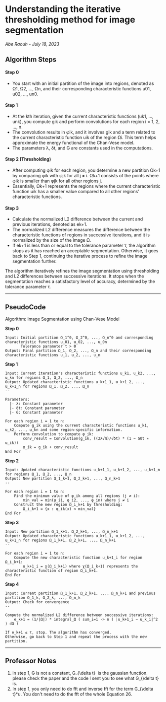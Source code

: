 # Understanding the iterative thresholding method for image segmentation
*Abe Raouh - July 18, 2023*


## Algorithm Steps
#### Step 0
- You start with an initial partition of the image into regions, denoted as Ω1, Ω2, ..., Ωn, and their corresponding characteristic functions u01, u02, ..., un0.

#### Step 1
- At the kth iteration, given the current characteristic functions (uk1, ..., unk), you compute gik and perform convolutions for each region i = 1, 2, ..., n.
- The convolution results in φik, and it involves gik and a term related to the current characteristic function uik of the region Ωi. This term helps approximate the energy functional of the Chan-Vese model.
- The parameters λ, δt, and G are constants used in the computations.

#### Step 2 (Thresholding)
- After computing φik for each region, you determine a new partition Ωk+1 by comparing φik with φjk for all j ≠ i. Ωk+1 consists of the points where φik is smaller than φjk for all other regions j.
- Essentially, Ωk+1 represents the regions where the current characteristic function uik has a smaller value compared to all other regions' characteristic functions.

#### Step 3
- Calculate the normalized L2 difference between the current and previous iterations, denoted as ek+1.
- The normalized L2 difference measures the difference between the characteristic functions of regions in successive iterations, and it is normalized by the size of the image Ω.
- If ek+1 is less than or equal to the tolerance parameter τ, the algorithm stops as it has reached an acceptable segmentation. Otherwise, it goes back to Step 1, continuing the iterative process to refine the image segmentation further.

The algorithm iteratively refines the image segmentation using thresholding and L2 differences between successive iterations. It stops when the segmentation reaches a satisfactory level of accuracy, determined by the tolerance parameter τ.

---
## PseudoCode

Algorithm: Image Segmentation using Chan-Vese Model

**Step 0**

```
Input: Initial partition Ω_1^0, Ω_2^0, ..., Ω_n^0 and corresponding characteristic functions u_01, u_02, ..., u_0n
       Tolerance parameter τ > 0
Output: Final partition Ω_1, Ω_2, ..., Ω_n and their corresponding characteristic functions u_1, u_2, ..., u_n
```

**Step 1**

```
Input: Current iteration's characteristic functions u_k1, u_k2, ..., u_kn for regions Ω_1, Ω_2, ..., Ω_n
Output: Updated characteristic functions u_k+1_1, u_k+1_2, ..., u_k+1_n for regions Ω_1, Ω_2, ..., Ω_n
--

Parameters:
  |- λ: Constant parameter
  |- δt: Constant parameter
  |- G: Constant parameter

For each region i = 1 to n:
	Compute g_ik using the current characteristic functions u_k1, u_k2, ..., u_kn and some region-specific information.
	Perform convolution to compute φ_ik:
		conv_result = Convolution(g_ik, ((2λ√π)/√δt) * (1 − Gδt ∗ u_ik))
		φ_ik = g_ik + conv_result
End For
```

**Step 2**

```
Input: Updated characteristic functions u_k+1_1, u_k+1_2, ..., u_k+1_n for regions Ω_1, Ω_2, ..., Ω_n
Output: New partition Ω_1_k+1, Ω_2_k+1, ..., Ω_n_k+1
--

For each region i = 1 to n:
	Find the minimum value of φ_ik among all regions (j ≠ i):
		min_val = min(φ_i1, φ_i2, ..., φ_in) where j ≠ i
	Construct the new region Ω_i_k+1 by thresholding:
		Ω_i_k+1 = {x : φ_ik(x) < min_val}
End For
```

**Step 3**

```
Input: New partition Ω_1_k+1, Ω_2_k+1, ..., Ω_n_k+1
Output: Updated characteristic functions u_k+1_1, u_k+1_2, ..., u_k+1_n for regions Ω_1_k+1, Ω_2_k+1, ..., Ω_n_k+1
--

For each region i = 1 to n:
	Compute the new characteristic function u_k+1_i for region Ω_i_k+1:
		u_k+1_i = χ(Ω_i_k+1) where χ(Ω_i_k+1) represents the characteristic function of region Ω_i_k+1.
End For
```

**Step 4**

```
Input: Current partition Ω_1_k+1, Ω_2_k+1, ..., Ω_n_k+1 and previous partition Ω_1_k, Ω_2_k, ..., Ω_n_k
Output: Check for convergence
--

Compute the normalized L2 difference between successive iterations:
	e_k+1 = (1/|Ω|) * integral_Ω ( sum_i=1 -> n ( |u_k+1_i − u_k_i|^2 ) dΩ )

If e_k+1 ≤ τ, stop. The algorithm has converged.
Otherwise, go back to Step 1 and repeat the process with the new partition.
```


---
## Professor Notes
1. in step 1, G is not a constant, G_{\delta t}  is the gaussian function. please check the paper and the code I sent you to see what G_{\delta t} is.
2. In step 1, you only need to do fft and inverse fft for the term G_{\delta t}*u. You don't need to do the fft of the whole Equation 26.
